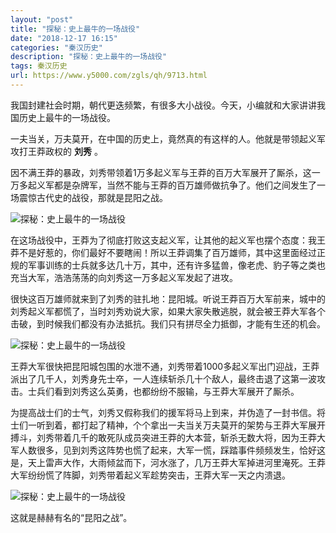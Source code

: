```yaml
---
layout: "post"
title: "探秘：史上最牛的一场战役"
date: "2018-12-17 16:15"
categories: "秦汉历史"
description: "探秘：史上最牛的一场战役"
tags: 秦汉历史
url: https://www.y5000.com/zgls/qh/9713.html
---
```






我国封建社会时期，朝代更迭频繁，有很多大小战役。今天，小编就和大家讲讲我国历史上最牛的一场战役。

一夫当关，万夫莫开，在中国的历史上，竟然真的有这样的人。他就是带领起义军攻打王莽政权的 **刘秀** 。

因不满王莽的暴政，刘秀带领着1万多起义军与王莽的百万大军展开了厮杀，这一万多起义军都是杂牌军，当然不能与王莽的百万雄师做抗争了。他们之间发生了一场震惊古代史的战役，那就是昆阳之战。

![探秘：史上最牛的一场战役](/uploads/allimg/170109/6-1F1091121364E.JPG)

在这场战役中，王莽为了彻底打败这支起义军，让其他的起义军也摆个态度：我王莽不是好惹的，你们最好不要瞎闹！所以王莽调集了百万雄师，其中这里面经过正规的军事训练的士兵就多达几十万，其中，还有许多猛兽，像老虎、豹子等之类也充当大军，浩浩荡荡的向刘秀这一万多起义军发起了进攻。

很快这百万雄师就来到了刘秀的驻扎地：昆阳城。听说王莽百万大军前来，城中的刘秀起义军都慌了，当时刘秀劝说大家，如果大家失散逃脱，就会被王莽大军各个击破，到时候我们都没有办法抵抗。我们只有拼尽全力抵御，才能有生还的机会。

![探秘：史上最牛的一场战役](/uploads/allimg/170109/6-1F1091120244Y.JPG)

王莽大军很快把昆阳城包围的水泄不通，刘秀带着1000多起义军出门迎战，王莽派出了几千人，刘秀身先士卒，一人连续斩杀几十个敌人，最终击退了这第一波攻击。士兵们看到刘秀这么英勇，也都纷纷不服输，与王莽大军展开了厮杀。

为提高战士们的士气，刘秀又假称我们的援军将马上到来，并伪造了一封书信。将士们一听到着，都打起了精神，个个拿出一夫当关万夫莫开的架势与王莽大军展开搏斗，刘秀带着几千的敢死队成员突进王莽的大本营，斩杀无数大将，因为王莽大军人数很多，见到刘秀这阵势也慌了起来，大军一慌，踩踏事件频频发生，恰好这是，天上雷声大作，大雨倾盆而下，河水涨了，几万王莽大军掉进河里淹死。王莽大军纷纷慌了阵脚，刘秀带着起义军趁势突击，王莽大军一天之内溃退。

![探秘：史上最牛的一场战役](/uploads/allimg/170109/6-1F109112103532.JPG)

这就是赫赫有名的“昆阳之战”。
